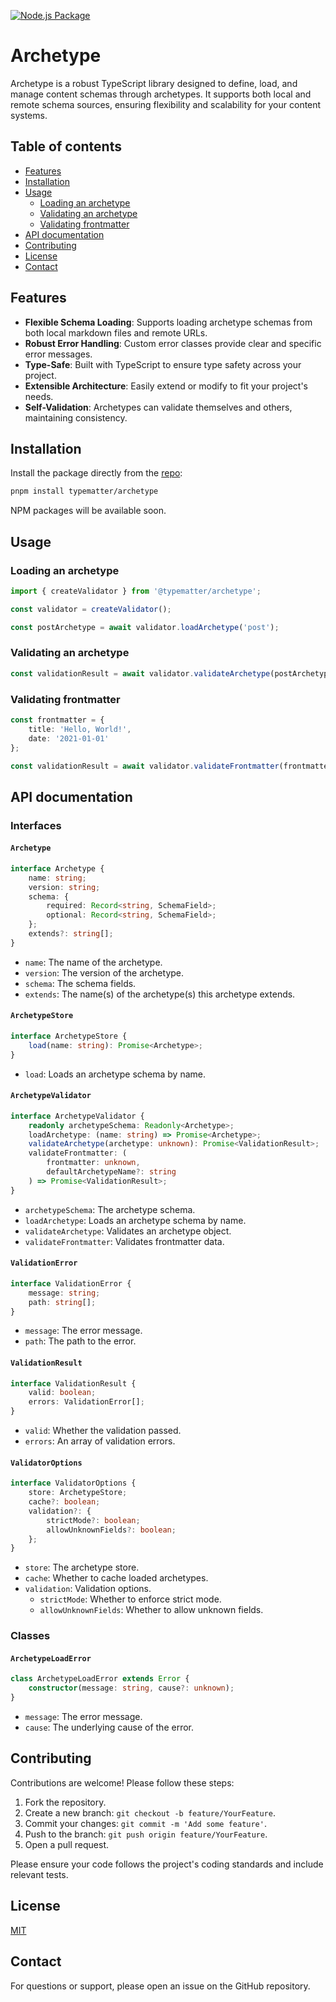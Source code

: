 [![Node.js Package](https://github.com/typematter/archetype/actions/workflows/release-package.yml/badge.svg)](https://github.com/typematter/archetype/actions/workflows/release-package.yml)

# Archetype

Archetype is a robust TypeScript library designed to define, load, and manage content schemas through archetypes. It supports both local and remote schema sources, ensuring flexibility and scalability for your content systems.

## Table of contents

- [Features](#features)
- [Installation](#installation)
- [Usage](#usage)
  - [Loading an archetype](#loading-an-archetype)
  - [Validating an archetype](#validating-an-archetype)
  - [Validating frontmatter](#validating-frontmatter)
- [API documentation](#api-documentation)
- [Contributing](#contributing)
- [License](#license)
- [Contact](#contact)

## Features

- **Flexible Schema Loading**: Supports loading archetype schemas from both local markdown files and remote URLs.
- **Robust Error Handling**: Custom error classes provide clear and specific error messages.
- **Type-Safe**: Built with TypeScript to ensure type safety across your project.
- **Extensible Architecture**: Easily extend or modify to fit your project's needs.
- **Self-Validation**: Archetypes can validate themselves and others, maintaining consistency.

## Installation

Install the package directly from the [repo](https://github.com/typematter/archetype):

```bash
pnpm install typematter/archetype
```

NPM packages will be available soon.

## Usage

### Loading an archetype

```typescript
import { createValidator } from '@typematter/archetype';

const validator = createValidator();

const postArchetype = await validator.loadArchetype('post');
```

### Validating an archetype

```typescript
const validationResult = await validator.validateArchetype(postArchetype);
```

### Validating frontmatter

```typescript
const frontmatter = {
	title: 'Hello, World!',
	date: '2021-01-01'
};

const validationResult = await validator.validateFrontmatter(frontmatter, 'post');
```

## API documentation

### Interfaces

#### `Archetype`

```typescript
interface Archetype {
	name: string;
	version: string;
	schema: {
		required: Record<string, SchemaField>;
		optional: Record<string, SchemaField>;
	};
	extends?: string[];
}
```

- `name`: The name of the archetype.
- `version`: The version of the archetype.
- `schema`: The schema fields.
- `extends`: The name(s) of the archetype(s) this archetype extends.

#### `ArchetypeStore`

```typescript
interface ArchetypeStore {
	load(name: string): Promise<Archetype>;
}
```

- `load`: Loads an archetype schema by name.

#### `ArchetypeValidator`

```typescript
interface ArchetypeValidator {
	readonly archetypeSchema: Readonly<Archetype>;
	loadArchetype: (name: string) => Promise<Archetype>;
	validateArchetype(archetype: unknown): Promise<ValidationResult>;
	validateFrontmatter: (
		frontmatter: unknown,
		defaultArchetypeName?: string
	) => Promise<ValidationResult>;
}
```

- `archetypeSchema`: The archetype schema.
- `loadArchetype`: Loads an archetype schema by name.
- `validateArchetype`: Validates an archetype object.
- `validateFrontmatter`: Validates frontmatter data.

#### `ValidationError`

```typescript
interface ValidationError {
	message: string;
	path: string[];
}
```

- `message`: The error message.
- `path`: The path to the error.

#### `ValidationResult`

```typescript
interface ValidationResult {
	valid: boolean;
	errors: ValidationError[];
}
```

- `valid`: Whether the validation passed.
- `errors`: An array of validation errors.

#### `ValidatorOptions`

```typescript
interface ValidatorOptions {
	store: ArchetypeStore;
	cache?: boolean;
	validation?: {
		strictMode?: boolean;
		allowUnknownFields?: boolean;
	};
}
```

- `store`: The archetype store.
- `cache`: Whether to cache loaded archetypes.
- `validation`: Validation options.
  - `strictMode`: Whether to enforce strict mode.
  - `allowUnknownFields`: Whether to allow unknown fields.

### Classes

#### `ArchetypeLoadError`

```typescript
class ArchetypeLoadError extends Error {
	constructor(message: string, cause?: unknown);
}
```

- `message`: The error message.
- `cause`: The underlying cause of the error.

## Contributing

Contributions are welcome! Please follow these steps:

1. Fork the repository.
2. Create a new branch: `git checkout -b feature/YourFeature`.
3. Commit your changes: `git commit -m 'Add some feature'`.
4. Push to the branch: `git push origin feature/YourFeature`.
5. Open a pull request.

Please ensure your code follows the project's coding standards and include relevant tests.

## License

[MIT](./LICENSE)

## Contact

For questions or support, please open an issue on the GitHub repository.
